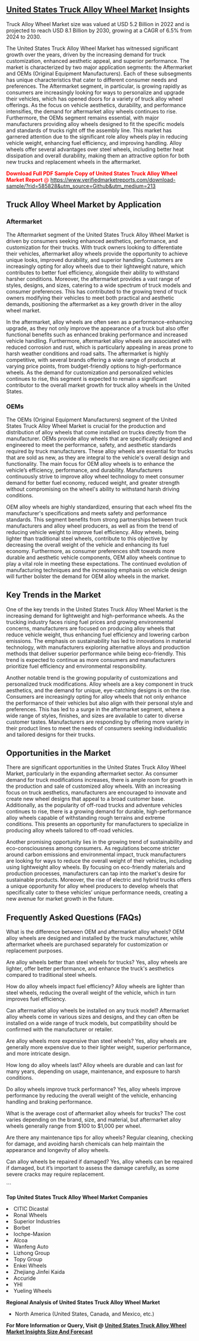 <h2><a href="https://www.verifiedmarketreports.com/download-sample/?rid=585828&amp;utm_source=Github&amp;utm_medium=213" target="_blank">United States Truck Alloy Wheel Market</a> Insights</h2><p>Truck Alloy Wheel Market size was valued at USD 5.2 Billion in 2022 and is projected to reach USD 8.1 Billion by 2030, growing at a CAGR of 6.5% from 2024 to 2030.</p><p><p>The United States Truck Alloy Wheel Market has witnessed significant growth over the years, driven by the increasing demand for truck customization, enhanced aesthetic appeal, and superior performance. The market is characterized by two major application segments: the Aftermarket and OEMs (Original Equipment Manufacturers). Each of these subsegments has unique characteristics that cater to different consumer needs and preferences. The Aftermarket segment, in particular, is growing rapidly as consumers are increasingly looking for ways to personalize and upgrade their vehicles, which has opened doors for a variety of truck alloy wheel offerings. As the focus on vehicle aesthetics, durability, and performance intensifies, the demand for aftermarket alloy wheels continues to rise. Furthermore, the OEMs segment remains essential, with major manufacturers providing alloy wheels designed to fit the specific models and standards of trucks right off the assembly line. This market has garnered attention due to the significant role alloy wheels play in reducing vehicle weight, enhancing fuel efficiency, and improving handling. Alloy wheels offer several advantages over steel wheels, including better heat dissipation and overall durability, making them an attractive option for both new trucks and replacement wheels in the aftermarket.<p><span class=""><span style="color: #ff0000;"><strong>Download Full PDF Sample Copy of United States Truck Alloy Wheel Market Report</strong> @ </span><a href="https://www.verifiedmarketreports.com/download-sample/?rid=585828&amp;utm_source=Github&amp;utm_medium=213" target="_blank">https://www.verifiedmarketreports.com/download-sample/?rid=585828&amp;utm_source=Github&amp;utm_medium=213</a></span></p></p><h2>Truck Alloy Wheel Market by Application</h2><h3>Aftermarket</h3><p>The Aftermarket segment of the United States Truck Alloy Wheel Market is driven by consumers seeking enhanced aesthetics, performance, and customization for their trucks. With truck owners looking to differentiate their vehicles, aftermarket alloy wheels provide the opportunity to achieve unique looks, improved durability, and superior handling. Customers are increasingly opting for alloy wheels due to their lightweight nature, which contributes to better fuel efficiency, alongside their ability to withstand harsher conditions. Moreover, the aftermarket provides a vast range of styles, designs, and sizes, catering to a wide spectrum of truck models and consumer preferences. This has contributed to the growing trend of truck owners modifying their vehicles to meet both practical and aesthetic demands, positioning the aftermarket as a key growth driver in the alloy wheel market.<p>In the aftermarket, alloy wheels are often seen as a performance-enhancing upgrade, as they not only improve the appearance of a truck but also offer functional benefits such as enhanced braking performance and increased vehicle handling. Furthermore, aftermarket alloy wheels are associated with reduced corrosion and rust, which is particularly appealing in areas prone to harsh weather conditions and road salts. The aftermarket is highly competitive, with several brands offering a wide range of products at varying price points, from budget-friendly options to high-performance wheels. As the demand for customization and personalized vehicles continues to rise, this segment is expected to remain a significant contributor to the overall market growth for truck alloy wheels in the United States.<h3>OEMs</h3><p>The OEMs (Original Equipment Manufacturers) segment of the United States Truck Alloy Wheel Market is crucial for the production and distribution of alloy wheels that come installed on trucks directly from the manufacturer. OEMs provide alloy wheels that are specifically designed and engineered to meet the performance, safety, and aesthetic standards required by truck manufacturers. These alloy wheels are essential for trucks that are sold as new, as they are integral to the vehicle's overall design and functionality. The main focus for OEM alloy wheels is to enhance the vehicle’s efficiency, performance, and durability. Manufacturers continuously strive to improve alloy wheel technology to meet consumer demand for better fuel economy, reduced weight, and greater strength without compromising on the wheel's ability to withstand harsh driving conditions.<p>OEM alloy wheels are highly standardized, ensuring that each wheel fits the manufacturer's specifications and meets safety and performance standards. This segment benefits from strong partnerships between truck manufacturers and alloy wheel producers, as well as from the trend of reducing vehicle weight to improve fuel efficiency. Alloy wheels, being lighter than traditional steel wheels, contribute to this objective by decreasing the overall weight of the vehicle and enhancing its fuel economy. Furthermore, as consumer preferences shift towards more durable and aesthetic vehicle components, OEM alloy wheels continue to play a vital role in meeting these expectations. The continued evolution of manufacturing techniques and the increasing emphasis on vehicle design will further bolster the demand for OEM alloy wheels in the market.<h2>Key Trends in the Market</h2><p>One of the key trends in the United States Truck Alloy Wheel Market is the increasing demand for lightweight and high-performance wheels. As the trucking industry faces rising fuel prices and growing environmental concerns, manufacturers are focused on producing alloy wheels that reduce vehicle weight, thus enhancing fuel efficiency and lowering carbon emissions. The emphasis on sustainability has led to innovations in material technology, with manufacturers exploring alternative alloys and production methods that deliver superior performance while being eco-friendly. This trend is expected to continue as more consumers and manufacturers prioritize fuel efficiency and environmental responsibility.</p><p>Another notable trend is the growing popularity of customizations and personalized truck modifications. Alloy wheels are a key component in truck aesthetics, and the demand for unique, eye-catching designs is on the rise. Consumers are increasingly opting for alloy wheels that not only enhance the performance of their vehicles but also align with their personal style and preferences. This has led to a surge in the aftermarket segment, where a wide range of styles, finishes, and sizes are available to cater to diverse customer tastes. Manufacturers are responding by offering more variety in their product lines to meet the needs of consumers seeking individualistic and tailored designs for their trucks.</p><h2>Opportunities in the Market</h2><p>There are significant opportunities in the United States Truck Alloy Wheel Market, particularly in the expanding aftermarket sector. As consumer demand for truck modifications increases, there is ample room for growth in the production and sale of customized alloy wheels. With an increasing focus on truck aesthetics, manufacturers are encouraged to innovate and create new wheel designs that appeal to a broad customer base. Additionally, as the popularity of off-road trucks and adventure vehicles continues to rise, there is a growing demand for durable, high-performance alloy wheels capable of withstanding rough terrains and extreme conditions. This presents an opportunity for manufacturers to specialize in producing alloy wheels tailored to off-road vehicles.</p><p>Another promising opportunity lies in the growing trend of sustainability and eco-consciousness among consumers. As regulations become stricter around carbon emissions and environmental impact, truck manufacturers are looking for ways to reduce the overall weight of their vehicles, including using lightweight alloy wheels. By focusing on eco-friendly materials and production processes, manufacturers can tap into the market's desire for sustainable products. Moreover, the rise of electric and hybrid trucks offers a unique opportunity for alloy wheel producers to develop wheels that specifically cater to these vehicles’ unique performance needs, creating a new avenue for market growth in the future.</p><h2>Frequently Asked Questions (FAQs)</h2><p>What is the difference between OEM and aftermarket alloy wheels? OEM alloy wheels are designed and installed by the truck manufacturer, while aftermarket wheels are purchased separately for customization or replacement purposes.</p><p>Are alloy wheels better than steel wheels for trucks? Yes, alloy wheels are lighter, offer better performance, and enhance the truck's aesthetics compared to traditional steel wheels.</p><p>How do alloy wheels impact fuel efficiency? Alloy wheels are lighter than steel wheels, reducing the overall weight of the vehicle, which in turn improves fuel efficiency.</p><p>Can aftermarket alloy wheels be installed on any truck model? Aftermarket alloy wheels come in various sizes and designs, and they can often be installed on a wide range of truck models, but compatibility should be confirmed with the manufacturer or retailer.</p><p>Are alloy wheels more expensive than steel wheels? Yes, alloy wheels are generally more expensive due to their lighter weight, superior performance, and more intricate design.</p><p>How long do alloy wheels last? Alloy wheels are durable and can last for many years, depending on usage, maintenance, and exposure to harsh conditions.</p><p>Do alloy wheels improve truck performance? Yes, alloy wheels improve performance by reducing the overall weight of the vehicle, enhancing handling and braking performance.</p><p>What is the average cost of aftermarket alloy wheels for trucks? The cost varies depending on the brand, size, and material, but aftermarket alloy wheels generally range from $100 to $1,000 per wheel.</p><p>Are there any maintenance tips for alloy wheels? Regular cleaning, checking for damage, and avoiding harsh chemicals can help maintain the appearance and longevity of alloy wheels.</p><p>Can alloy wheels be repaired if damaged? Yes, alloy wheels can be repaired if damaged, but it’s important to assess the damage carefully, as some severe cracks may require replacement.</p>```</p><p><strong>Top United States Truck Alloy Wheel Market Companies</strong></p><div data-test-id=""><p><li>CITIC Dicastal</li><li> Ronal Wheels</li><li> Superior Industries</li><li> Borbet</li><li> Iochpe-Maxion</li><li> Alcoa</li><li> Wanfeng Auto</li><li> Lizhong Group</li><li> Topy Group</li><li> Enkei Wheels</li><li> Zhejiang Jinfei Kaida</li><li> Accuride</li><li> YHI</li><li> Yueling Wheels</li></p><div><strong>Regional Analysis of&nbsp;United States Truck Alloy Wheel Market</strong></div><ul><li dir="ltr"><p dir="ltr">North America&nbsp;(United States, Canada, and Mexico, etc.)</p></li></ul><p><strong>For More Information or Query, Visit @&nbsp;</strong><strong><a href="https://www.verifiedmarketreports.com/product/truck-alloy-wheel-market/?utm_source=Github&amp;utm_medium=213" target="_blank">United States Truck Alloy Wheel Market Insights Size And Forecast</a></strong></p></div>
